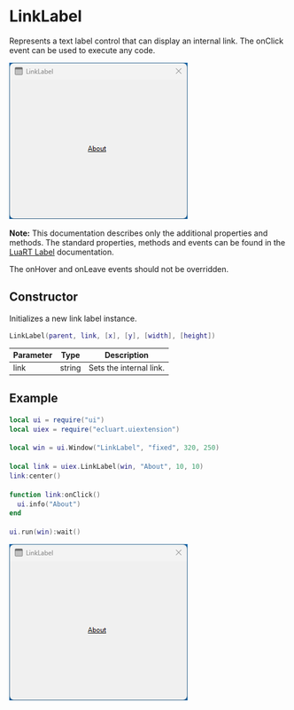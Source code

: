 # LinkLabel

Represents a text label control that can display an internal link. The onClick event can be used to execute any code.

![linklabel](/docs/linklabel/linklabel01.png)

**Note:**
This documentation describes only the additional properties and methods.
The standard properties, methods and events can be found in the [LuaRT Label](https://www.luart.org/doc/ui/Label.html) documentation.

The onHover and onLeave events should not be overridden.

## Constructor

Initializes a new link label instance.

```Lua
LinkLabel(parent, link, [x], [y], [width], [height])
```

Parameter | Type | Description
---|---|---
link | string | Sets the internal link.

## Example

```Lua
local ui = require("ui")
local uiex = require("ecluart.uiextension")

local win = ui.Window("LinkLabel", "fixed", 320, 250)

local link = uiex.LinkLabel(win, "About", 10, 10)
link:center()

function link:onClick()
  ui.info("About")
end

ui.run(win):wait()
```

![linklabel](/docs/linklabel/linklabel01.png)
